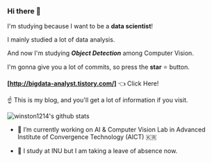 ### Hi there 👋 

I'm studying because I want to be a **data scientist**! 

I mainly studied a lot of data analysis.

And now I'm studying ***Object Detection*** among Computer Vision.

I'm gonna give you a lot of commits, so press the **star** :star: button.

**[http://bigdata-analyst.tistory.com/]**  :point_left: Click Here! 

:point_up: 
This is my blog, and you'll get a lot of information if you visit.

![winston1214's github stats](https://github-readme-stats.vercel.app/api?username=winston1214&show_icons=true)




- 🔭 I’m currently working on AI & Computer Vision Lab in Advanced Institute of Convergence Technology (AICT) :kr:

- :school: I study at INU but I am taking a leave of absence now.


